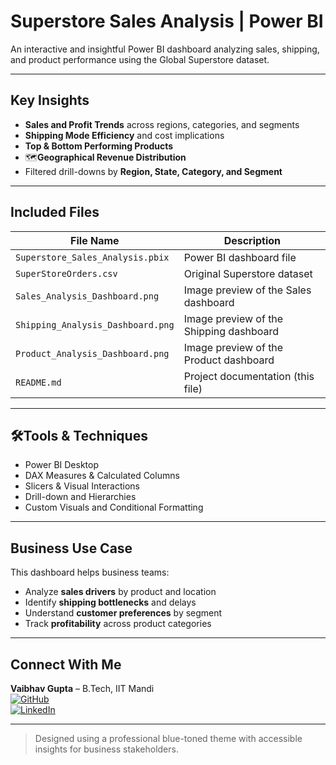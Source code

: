 # Superstore Sales Analysis | Power BI

An interactive and insightful Power BI dashboard analyzing sales, shipping, and product performance using the Global Superstore dataset.

---

## Key Insights

- **Sales and Profit Trends** across regions, categories, and segments  
- **Shipping Mode Efficiency** and cost implications  
- **Top & Bottom Performing Products**  
- 🗺**Geographical Revenue Distribution**  
- Filtered drill-downs by **Region, State, Category, and Segment**

---

## Included Files

| File Name                          | Description                                      |
|------------------------------------|--------------------------------------------------|
| `Superstore_Sales_Analysis.pbix`   | Power BI dashboard file                          |
| `SuperStoreOrders.csv`             | Original Superstore dataset                      |
| `Sales_Analysis_Dashboard.png`     | Image preview of the Sales dashboard             |
| `Shipping_Analysis_Dashboard.png`  | Image preview of the Shipping dashboard          |
| `Product_Analysis_Dashboard.png`   | Image preview of the Product dashboard           |
| `README.md`                        | Project documentation (this file)                |

---

## 🛠Tools & Techniques

- Power BI Desktop  
- DAX Measures & Calculated Columns  
- Slicers & Visual Interactions  
- Drill-down and Hierarchies  
- Custom Visuals and Conditional Formatting

---

## Business Use Case

This dashboard helps business teams:
- Analyze **sales drivers** by product and location  
- Identify **shipping bottlenecks** and delays  
- Understand **customer preferences** by segment  
- Track **profitability** across product categories

---

## Connect With Me

**Vaibhav Gupta** – B.Tech, IIT Mandi  
[![GitHub](https://img.shields.io/badge/GitHub-vaibhav230104-black?logo=github)](https://github.com/vaibhav230104)  
[![LinkedIn](https://img.shields.io/badge/LinkedIn-Connect-blue?logo=linkedin)](https://www.linkedin.com/in/vaibhav-gupta-b6603025b/)

---

> Designed using a professional blue-toned theme with accessible insights for business stakeholders.
